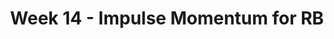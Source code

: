---
title: Week 14 - Impulse Momentum for RB
contents:
  - date: 2025-04-14
    items:
      - type: lecture
        topics:
          - Impulse Momentum for RB
      - type: problem_set
        title: Set 23 - Impulse Momentum for RB
        description: Impulse Momentum for RB
        link: "https://drive.google.com/file/d/1KllpcrDVxXPpmR3MhVBo8uygIOIQeLGb/view?usp=sharing"
      - type: exercise

  - date: 2025-04-16
    items:
      - type: lecture
        topics:
          - Set 23 Exercises
      - type: homework
        title: HW012 - Ice Skater Angular Momentum Conservation
        link: "###"
        due_date: 2025-04-23

  - date: 2025-04-18
    items:
      - type: lecture
        topics:
          - No Class

---
